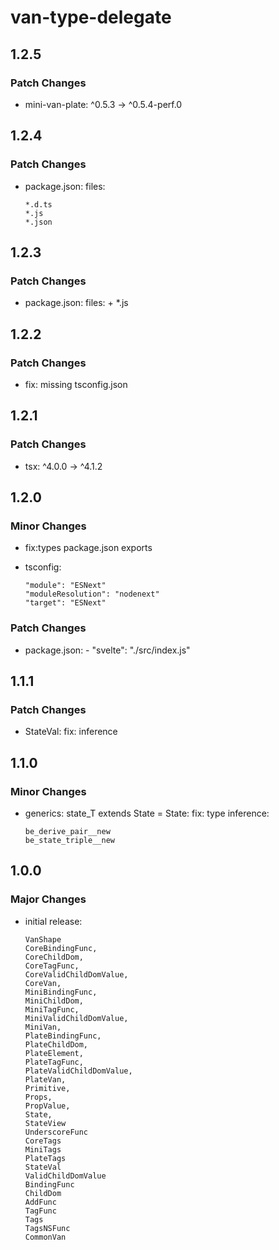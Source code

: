 # van-type-delegate

## 1.2.5

### Patch Changes

- mini-van-plate: ^0.5.3 -> ^0.5.4-perf.0

## 1.2.4

### Patch Changes

- package.json: files:

      *.d.ts
      *.js
      *.json

## 1.2.3

### Patch Changes

- package.json: files: + \*.js

## 1.2.2

### Patch Changes

- fix: missing tsconfig.json

## 1.2.1

### Patch Changes

- tsx: ^4.0.0 -> ^4.1.2

## 1.2.0

### Minor Changes

- fix:types package.json exports
- tsconfig:

      "module": "ESNext"
      "moduleResolution": "nodenext"
      "target": "ESNext"

### Patch Changes

- package.json: - "svelte": "./src/index.js"

## 1.1.1

### Patch Changes

- StateVal: fix: inference

## 1.1.0

### Minor Changes

- generics: state_T extends State<unknown> = State<any>: fix: type inference:

      be_derive_pair__new
      be_state_triple__new

## 1.0.0

### Major Changes

- initial release:

      VanShape
      CoreBindingFunc,
      CoreChildDom,
      CoreTagFunc,
      CoreValidChildDomValue,
      CoreVan,
      MiniBindingFunc,
      MiniChildDom,
      MiniTagFunc,
      MiniValidChildDomValue,
      MiniVan,
      PlateBindingFunc,
      PlateChildDom,
      PlateElement,
      PlateTagFunc,
      PlateValidChildDomValue,
      PlateVan,
      Primitive,
      Props,
      PropValue,
      State,
      StateView
      UnderscoreFunc
      CoreTags
      MiniTags
      PlateTags
      StateVal
      ValidChildDomValue
      BindingFunc
      ChildDom
      AddFunc
      TagFunc
      Tags
      TagsNSFunc
      CommonVan
